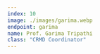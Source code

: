 ```yaml
---
index: 10
image: ./images/garima.webp
endpoint: garima
name: Prof. Garima Tripathi
class: "CRMD Coordinator"
---
```

